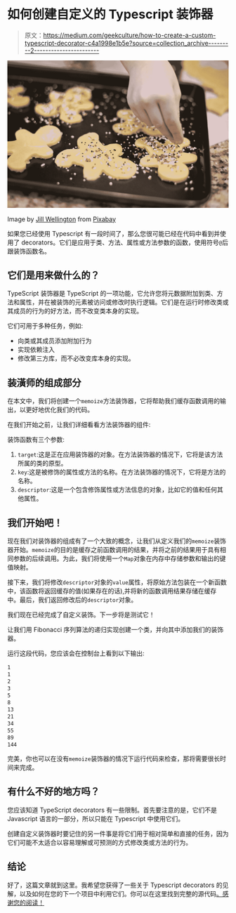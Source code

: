 # 如何创建自定义的 Typescript 装饰器

> 原文：<https://medium.com/geekculture/how-to-create-a-custom-typescript-decorator-c4a1998e1b5e?source=collection_archive---------2----------------------->

![](img/a6f9f6b99d7c15a1ba61ec2c672fb62c.png)

Image by [Jill Wellington](https://pixabay.com/users/jillwellington-334088/?utm_source=link-attribution&amp;utm_medium=referral&amp;utm_campaign=image&amp;utm_content=553457) from [Pixabay](https://pixabay.com//?utm_source=link-attribution&amp;utm_medium=referral&amp;utm_campaign=image&amp;utm_content=553457)

如果您已经使用 Typescript 有一段时间了，那么您很可能已经在代码中看到并使用了 decorators。它们是应用于类、方法、属性或方法参数的函数，使用符号`@`后跟装饰函数名。

## 它们是用来做什么的？

TypeScript 装饰器是 TypeScript 的一项功能，它允许您将元数据附加到类、方法和属性，并在被装饰的元素被访问或修改时执行逻辑。它们是在运行时修改类或其成员的行为的好方法，而不改变类本身的实现。

它们可用于多种任务，例如:

*   向类或其成员添加附加行为
*   实现依赖注入
*   修改第三方库，而不必改变库本身的实现。

## 装潢师的组成部分

在本文中，我们将创建一个`memoize`方法装饰器，它将帮助我们缓存函数调用的输出，以更好地优化我们的代码。

在我们开始之前，让我们详细看看方法装饰器的组件:

装饰函数有三个参数:

1.  `target`:这是正在应用装饰器的对象。在方法装饰器的情况下，它将是该方法所属的类的原型。
2.  `key`:这是被修饰的属性或方法的名称。在方法装饰器的情况下，它将是方法的名称。
3.  `descriptor`:这是一个包含修饰属性或方法信息的对象，比如它的值和任何其他属性。

## 我们开始吧！

现在我们对装饰器的组成有了一个大致的概念，让我们从定义我们的`memoize`装饰器开始。`memoize`的目的是缓存之前函数调用的结果，并将之前的结果用于具有相同参数的后续调用。为此，我们将使用一个`Map`对象在内存中存储参数和输出的键值映射。

接下来，我们将修改`descriptor`对象的`value`属性，将原始方法包装在一个新函数中，该函数将返回缓存的值(如果存在的话),并将新的函数调用结果存储在缓存中。最后，我们返回修改后的`descriptor`对象。

我们现在已经完成了自定义装饰。下一步将是测试它！

让我们用 Fibonacci 序列算法的递归实现创建一个类，并向其中添加我们的装饰器。

运行这段代码，您应该会在控制台上看到以下输出:

```
1
1
2
3
5
8
13
21
34
55
89
144
```

完美，你也可以在没有`memoize`装饰器的情况下运行代码来检查，那将需要很长时间来完成。

## 有什么不好的地方吗？

您应该知道 TypeScript decorators 有一些限制。首先要注意的是，它们不是 Javascript 语言的一部分，所以只能在 Typescript 中使用它们。

创建自定义装饰器时要记住的另一件事是将它们用于相对简单和直接的任务，因为它们可能不太适合以容易理解或可预测的方式修改类或方法的行为。

## 结论

好了，这篇文章就到这里。我希望您获得了一些关于 Typescript decorators 的见解，以及如何在您的下一个项目中利用它们。你可以在这里找到完整的源代码[。感谢您的阅读！](https://replit.com/@eyuelberga/TypescriptDecoratorDemo?v=1)